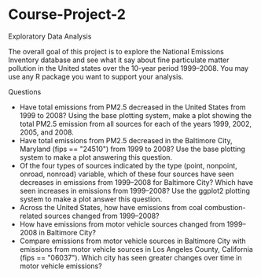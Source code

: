 # Course-Project-2
Exploratory Data Analysis

The overall goal of this project is to explore the National Emissions Inventory database and see what it say about fine particulate matter pollution in the United states over the 10-year period 1999–2008. You may use any R package you want to support your analysis.

Questions

-   Have total emissions from PM2.5 decreased in the United States from 1999 to 2008? Using the base plotting system, make a plot showing the total PM2.5 emission from all sources for each of the years 1999, 2002, 2005, and 2008.
-   Have total emissions from PM2.5 decreased in the Baltimore City, Maryland (fips == "24510") from 1999 to 2008? Use the base plotting system to make a plot answering this question.
-   Of the four types of sources indicated by the type (point, nonpoint, onroad, nonroad) variable, which of these four sources have seen decreases in emissions from 1999–2008 for Baltimore City? Which have seen increases in emissions from 1999–2008? Use the ggplot2 plotting system to make a plot answer this question.
-   Across the United States, how have emissions from coal combustion-related sources changed from 1999–2008?
-   How have emissions from motor vehicle sources changed from 1999–2008 in Baltimore City?
-   Compare emissions from motor vehicle sources in Baltimore City with emissions from motor vehicle sources in Los Angeles County, California (fips == "06037"). Which city has seen greater changes over time in motor vehicle emissions?

